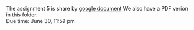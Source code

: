 The assignment 5 is share by [google document](https://docs.google.com/document/d/1sSTGdFr4gsZgyB1XyzedrzpzjXLwvHsvntnECyGRWNQ/edit?usp=sharing)
We also have a PDF verion in this folder.  
Due time: June 30, 11:59 pm
